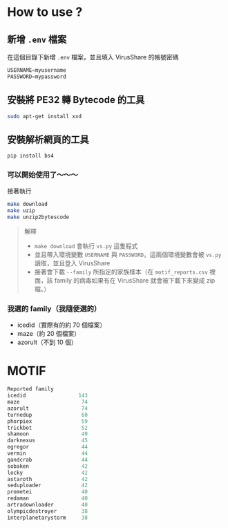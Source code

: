 # How to use ?
## 新增 `.env` 檔案
在這個目錄下新增 `.env` 檔案，並且填入 VirusShare 的帳號密碼
```javascript
USERNAME=myusername
PASSWORD=mypassword
```

## 安裝將 PE32 轉 Bytecode 的工具
```bash
sudo apt-get install xxd
```

## 安裝解析網頁的工具
```bash
pip install bs4
```
### 可以開始使用了～～～

接著執行

```bash
make download
make uzip
make unzip2bytescode
```
> 解釋  
> 
> - `make download` 會執行 `vs.py` 這隻程式
> - 並且帶入環境變數 `USERNAME` 與 `PASSWORD`，這兩個環境變數會被 `vs.py` 讀取，並且登入 VirusShare
> - 接著會下載 `--family` 所指定的家族樣本（在 `motif_reports.csv` 裡面，該 family 的病毒如果有在 VirusShare 就會被下載下來變成 zip 檔。）

### 我選的 family（我隨便選的）
- icedid（實際有的約 70 個檔案）
- maze（約 20 個檔案）
- azorult（不到 10 個）

# MOTIF
```javascript
Reported family
icedid                 143
maze                    74
azorult                 74
turnedup                60
phorpiex                59
trickbot                52
shamoon                 49
darknexus               45
egregor                 44
vermin                  44
gandcrab                44
sobaken                 42
locky                   42
astaroth                42
seduploader             42
prometei                40
redaman                 40
artradownloader         40
olympicdestroyer        38
interplanetarystorm     38
```